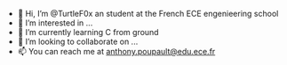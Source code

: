 - 👋 Hi, I’m @TurtleF0x an student at the French ECE engenieering school
- 👀 I’m interested in ...
- 🌱 I’m currently learning C from ground
- 💞️ I’m looking to collaborate on ...
- 📫 You can reach me at anthony.poupault@edu.ece.fr

<!---
TurtleF0x/TurtleF0x is a ✨ special ✨ repository because its `README.md` (this file) appears on your GitHub profile.
You can click the Preview link to take a look at your changes.
--->
